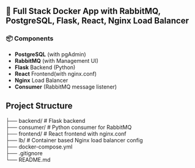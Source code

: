 ## 🐳 Full Stack Docker App with RabbitMQ, PostgreSQL, Flask, React, Nginx Load Balancer

### 📦 Components
- **PostgreSQL** (with pgAdmin)
- **RabbitMQ** (with Management UI)
- **Flask** Backend (Python)
- **React** Frontend(with nginx.conf)
- **Nginx** Load Balancer
- **Consumer** (RabbitMQ message listener)

## Project Structure

├── backend/        # Flask backend\
├── consumer/       # Python consumer for RabbitMQ\
├── frontend/       # React frontend with nginx.conf\
├── lb/             # Container based Nginx load balancer config\
├── docker-compose.yml\
├── .gitignore\
└── README.md
